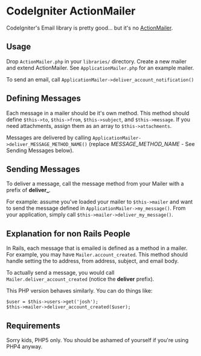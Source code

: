 CodeIgniter ActionMailer
========================
CodeIgniter's Email library is pretty good...
but it's no [ActionMailer](http://api.rubyonrails.org/classes/ActionMailer/Base.html).

Usage
-----
Drop `ActionMailer.php` in your `libraries/` directory. Create a new mailer and
extend ActionMailer. See `ApplicationMailer.php` for an example mailer.

To send an email, call `ApplicationMailer->deliver_account_notification()`

Defining Messages
-----------------
Each message in a mailer should be it's own method. This method should define
`$this->to`, `$this->from`, `$this->subject`, and `$this->message`. If you
need attachments, assign them as an array to `$this->attachments`.

Messages are delivered by calling `ApplicationMailer->deliver_MESSAGE_METHOD_NAME()`
(replace *MESSAGE_METHOD_NAME* - See Sending Messages below).

Sending Messages
----------------
To deliver a message, call the message method from your Mailer with a
prefix of **deliver_**.

For example: assume you've loaded your mailer to `$this->mailer` and want to send
the message defined in `ApplicationMailer->my_message()`. From your application, simply
call `$this->mailer->deliver_my_message()`.

Explanation for non Rails People
--------------------------------
In Rails, each message that is emailed is defined as a method in a mailer. For example,
you may have `Mailer.account_created`.  This method should handle setting the to address,
from address, subject, and email body.

To actually send a message, you would call `Mailer.deliver_account_created` (notice
the **deliver** prefix).

This PHP version behaves similarly. You can do things like:

    $user = $this->users->get('josh');
    $this->mailer->deliver_account_created($user);

Requirements
------------
Sorry kids, PHP5 only. You should be ashamed of yourself if you're using PHP4 anyway.
